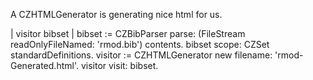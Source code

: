 A CZHTMLGenerator is generating nice html for us. 

| visitor bibset |
bibset := CZBibParser parse: (FileStream readOnlyFileNamed: 'rmod.bib') contents.
bibset scope: CZSet standardDefinitions.
visitor := CZHTMLGenerator new filename: 'rmod-Generated.html'.
visitor visit: bibset.
